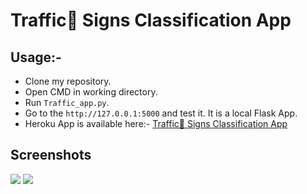 # Traffic🚦 Signs Classification App


## Usage:-

- Clone my repository.
- Open CMD in working directory.
- Run `Traffic_app.py`.
- Go to the `http://127.0.0.1:5000` and test it. It is a local Flask App.
- Heroku App is available here:- [Traffic🚦 Signs Classification App](https://traffic-sign-predict.herokuapp.com/)

## Screenshots

<img src="https://github.com/Spidy20/Traffic_Signs_WebApp/blob/master/1.PNG">
<img src="https://github.com/Spidy20/Traffic_Signs_WebApp/blob/master/2.PNG">


